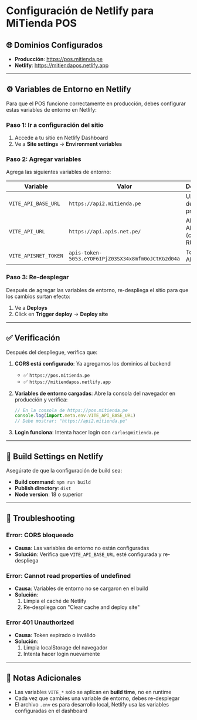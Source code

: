 # Configuración de Netlify para MiTienda POS

## 🌐 Dominios Configurados
- **Producción**: https://pos.mitienda.pe
- **Netlify**: https://mitiendapos.netlify.app

---

## ⚙️ Variables de Entorno en Netlify

Para que el POS funcione correctamente en producción, debes configurar estas variables de entorno en Netlify:

### Paso 1: Ir a configuración del sitio

1. Accede a tu sitio en Netlify Dashboard
2. Ve a **Site settings** → **Environment variables**

### Paso 2: Agregar variables

Agrega las siguientes variables de entorno:

| Variable | Valor | Descripción |
|----------|-------|-------------|
| `VITE_API_BASE_URL` | `https://api2.mitienda.pe` | URL del API de producción |
| `VITE_API_URL` | `https://api.apis.net.pe/` | API de APIS.net.pe (consultas RUC/DNI) |
| `VITE_APISNET_TOKEN` | `apis-token-5053.eYOF6IPjZ03SX34x8mfm0oJCtKG2d04a` | Token de APIS.net.pe |

### Paso 3: Re-desplegar

Después de agregar las variables de entorno, re-despliega el sitio para que los cambios surtan efecto:

1. Ve a **Deploys**
2. Click en **Trigger deploy** → **Deploy site**

---

## ✅ Verificación

Después del despliegue, verifica que:

1. **CORS está configurado**: Ya agregamos los dominios al backend
   - ✅ `https://pos.mitienda.pe`
   - ✅ `https://mitiendapos.netlify.app`

2. **Variables de entorno cargadas**: Abre la consola del navegador en producción y verifica:
   ```javascript
   // En la consola de https://pos.mitienda.pe
   console.log(import.meta.env.VITE_API_BASE_URL)
   // Debe mostrar: "https://api2.mitienda.pe"
   ```

3. **Login funciona**: Intenta hacer login con `carlos@mitienda.pe`

---

## 🔧 Build Settings en Netlify

Asegúrate de que la configuración de build sea:

- **Build command**: `npm run build`
- **Publish directory**: `dist`
- **Node version**: 18 o superior

---

## 🚨 Troubleshooting

### Error: CORS bloqueado
- **Causa**: Las variables de entorno no están configuradas
- **Solución**: Verifica que `VITE_API_BASE_URL` esté configurada y re-despliega

### Error: Cannot read properties of undefined
- **Causa**: Variables de entorno no se cargaron en el build
- **Solución**:
  1. Limpia el caché de Netlify
  2. Re-despliega con "Clear cache and deploy site"

### Error 401 Unauthorized
- **Causa**: Token expirado o inválido
- **Solución**:
  1. Limpia localStorage del navegador
  2. Intenta hacer login nuevamente

---

## 📝 Notas Adicionales

- Las variables `VITE_*` solo se aplican en **build time**, no en runtime
- Cada vez que cambies una variable de entorno, debes re-desplegar
- El archivo `.env` es para desarrollo local, Netlify usa las variables configuradas en el dashboard
